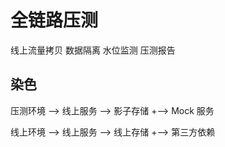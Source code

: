 # 全链路压测
线上流量拷贝
数据隔离
水位监测
压测报告


## 染色
压测环境 --> 线上服务 --> 影子存储
                +--> Mock 服务
  
线上环境 --> 线上服务 --> 线上存储
                +--> 第三方依赖
		   




